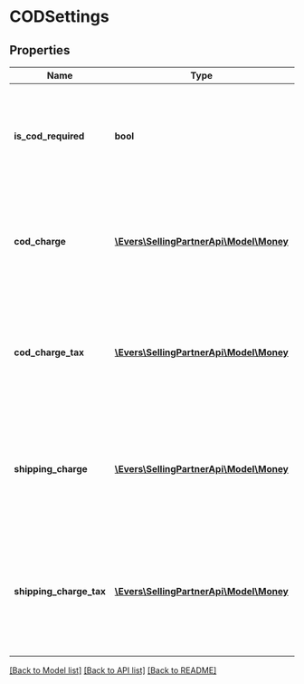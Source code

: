 # CODSettings

## Properties
Name | Type | Description | Notes
------------ | ------------- | ------------- | -------------
**is_cod_required** | **bool** | When true, this fulfillment order requires a COD (Cash On Delivery) payment. | 
**cod_charge** | [**\Evers\SellingPartnerApi\Model\Money**](Money.md) | The amount of the COD charge to be collected from the recipient for a COD order. | [optional] 
**cod_charge_tax** | [**\Evers\SellingPartnerApi\Model\Money**](Money.md) | The amount of the tax on the COD charge to be collected from the recipient for a COD order. | [optional] 
**shipping_charge** | [**\Evers\SellingPartnerApi\Model\Money**](Money.md) | The amount of the tax on the COD charge to be collected from the recipient for a COD order. | [optional] 
**shipping_charge_tax** | [**\Evers\SellingPartnerApi\Model\Money**](Money.md) | The amount of the tax on the shipping charge to be collected from the recipient for a COD order. | [optional] 

[[Back to Model list]](../README.md#documentation-for-models) [[Back to API list]](../README.md#documentation-for-api-endpoints) [[Back to README]](../README.md)


